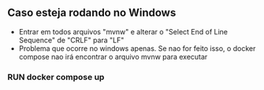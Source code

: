 ## Caso esteja rodando no Windows

-   Entrar em todos arquivos "mvnw" e alterar o "Select End of Line Sequence" de "CRLF" para "LF"
-   Problema que ocorre no windows apenas. Se nao for feito isso, o docker compose nao irá encontrar o arquivo mvnw para executar

### RUN docker compose up
